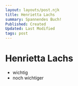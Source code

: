 ```yaml
---
layout: layouts/post.njk
title: Henrietta Lachs
summary: Spannendes Buch!
Published: Created
Updated: Last Modified
tags: post
---
```


# Henrietta Lachs

- wichtig
- noch wichtiger
